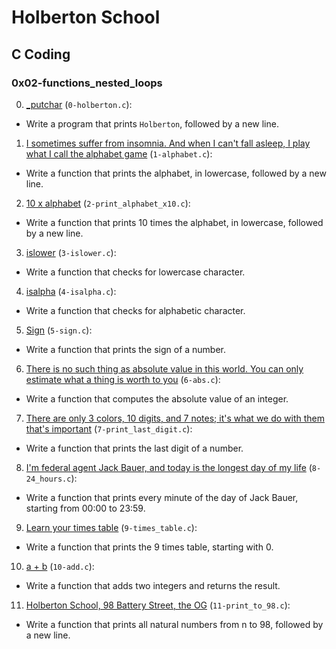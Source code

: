 # Holberton School #
## C Coding ##
### 0x02-functions_nested_loops ###

0. [_putchar][1] (`0-holberton.c`): 
* Write a program that prints `Holberton`, followed by a new line.
1. [I sometimes suffer from insomnia. And when I can't fall asleep, I play what I call the alphabet game][2] (`1-alphabet.c`): 
* Write a function that prints the alphabet, in lowercase, followed by a new line.
2. [10 x alphabet][3] (`2-print_alphabet_x10.c`): 
* Write a function that prints 10 times the alphabet, in lowercase, followed by a new line.
3. [islower][4] (`3-islower.c`): 
* Write a function that checks for lowercase character.
4. [isalpha][5] (`4-isalpha.c`): 
* Write a function that checks for alphabetic character.
5. [Sign][6] (`5-sign.c`): 
* Write a function that prints the sign of a number.
6. [There is no such thing as absolute value in this world. You can only estimate what a thing is worth to you][7] (`6-abs.c`): 
* Write a function that computes the absolute value of an integer.
7. [There are only 3 colors, 10 digits, and 7 notes; it's what we do with them that's important][8] (`7-print_last_digit.c`): 
* Write a function that prints the last digit of a number.
8. [I'm federal agent Jack Bauer, and today is the longest day of my life][9] (`8-24_hours.c`): 
* Write a function that prints every minute of the day of Jack Bauer, starting from 00:00 to 23:59.
9. [Learn your times table][10] (`9-times_table.c`): 
* Write a function that prints the 9 times table, starting with 0.
10. [a + b][11] (`10-add.c`): 
* Write a function that adds two integers and returns the result.
11. [Holberton School, 98 Battery Street, the OG][12] (`11-print_to_98.c`): 
* Write a function that prints all natural numbers from n to 98, followed by a new line.

[1]: https://github.com/Criptograma-1/hex-c-coding/tree/main/0x02-functions_nested_loops/0-holberton.c 
[2]: https://github.com/Criptograma-1/hex-c-coding/tree/main/0x02-functions_nested_loops/1-alphabet.c
[3]: https://github.com/Criptograma-1/hex-c-coding/tree/main/0x02-functions_nested_loops/2-print_alphabet_x10.c
[4]: https://github.com/Criptograma-1/hex-c-coding/tree/main/0x02-functions_nested_loops/3-islower.c
[5]: https://github.com/Criptograma-1/hex-c-coding/tree/main/0x02-functions_nested_loops/4-isalpha.c
[6]: https://github.com/Criptograma-1/hex-c-coding/tree/main/0x02-functions_nested_loops/5-sign.c 
[7]: https://github.com/Criptograma-1/hex-c-coding/tree/main/0x02-functions_nested_loops/6-abs.c 
[8]: https://github.com/Criptograma-1/hex-c-coding/tree/main/0x02-functions_nested_loops/7-print_last_digit.c 
[9]: https://github.com/Criptograma-1/hex-c-coding/tree/main/0x02-functions_nested_loops/8-24_hours.c
[10]: https://github.com/Criptograma-1/hex-c-coding/tree/main/0x02-functions_nested_loops/9-times_table.c
[11]: https://github.com/Criptograma-1/hex-c-coding/tree/main/0x02-functions_nested_loops/10-add.c
[12]: https://github.com/Criptograma-1/hex-c-coding/tree/main/0x02-functions_nested_loops/11-print_to_98.c
